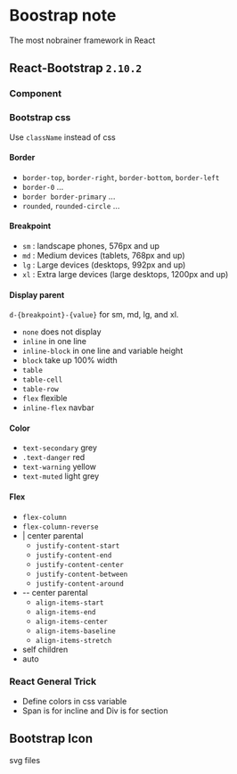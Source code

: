 # Boostrap note
The most nobrainer framework in React


## React-Bootstrap `2.10.2`
### Component




### Bootstrap css
Use `className` instead of css
#### Border
- `border-top`, `border-right`, `border-bottom`, `border-left`
- `border-0` ...
- `border border-primary` ...
- `rounded`, `rounded-circle` ...

#### Breakpoint
- `sm` : landscape phones, 576px and up
- `md` : Medium devices (tablets, 768px and up)
- `lg` : Large devices (desktops, 992px and up)
- `xl` : Extra large devices (large desktops, 1200px and up)

#### Display parent
`d-{breakpoint}-{value}` for sm, md, lg, and xl.
- `none`          does not display
- `inline`        in one line
- `inline-block`  in one line and variable height
- `block`         take up 100% width
- `table`         
- `table-cell`
- `table-row`
- `flex`          flexible
- `inline-flex`   navbar

#### Color
- `text-secondary` grey
- `.text-danger` red
- `text-warning` yellow
- `text-muted` light grey

#### Flex
- `flex-column`
- `flex-column-reverse`
- | center  parental
  - `justify-content-start`
  - `justify-content-end`
  - `justify-content-center`
  - `justify-content-between`
  - `justify-content-around`
- -- center  parental
  - `align-items-start`
  - `align-items-end`
  - `align-items-center`
  - `align-items-baseline`
  - `align-items-stretch`
- self  children
- auto


### React General Trick
- Define colors in css variable
- Span is for incline and Div is for section




## Bootstrap Icon 
svg files
